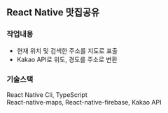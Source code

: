 ## React Native 맛집공유

### 작업내용

- 현재 위치 및 검색한 주소를 지도로 표출
- Kakao API로 위도, 경도를 주소로 변환

### 기술스택

React Native Cli, TypeScript  
React-native-maps, React-native-firebase, Kakao API
